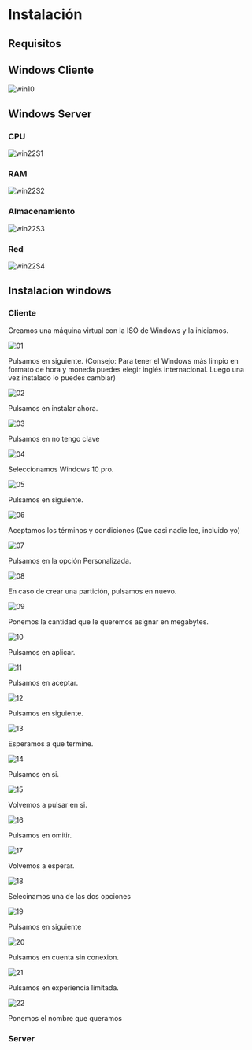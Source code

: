 # Instalación

## Requisitos

## Windows Cliente

![win10](sources/installation/requirements/win10.png)

## Windows Server

### CPU

![win22S1](sources/installation/requirements/win22S.png)

### RAM

![win22S2](sources/installation/requirements/win22S2.png)

### Almacenamiento

![win22S3](sources/installation/requirements/win22S3.png)

### Red

![win22S4](sources/installation/requirements/win22S4.png)

## Instalacion windows 

### Cliente

Creamos una máquina virtual con la ISO de Windows y la iniciamos.

![01](sources/installation/client/1.png)

Pulsamos en siguiente. (Consejo: Para tener el Windows más limpio en formato de hora y moneda puedes elegir inglés internacional. Luego una vez instalado lo puedes cambiar)

![02](sources/installation/client/2.png)

Pulsamos en instalar ahora.

![03](sources/installation/client/3.png)

Pulsamos en no tengo clave

![04](sources/installation/client/4.png)

Seleccionamos Windows 10 pro.

![05](sources/installation/client/5.png)

Pulsamos en siguiente.

![06](sources/installation/client/6.png)

Aceptamos los términos y condiciones (Que casi nadie lee, incluido yo)

![07](sources/installation/client/7.png)

Pulsamos en la opción Personalizada.

![08](sources/installation/client/8.png)

En caso de crear una partición, pulsamos en nuevo.

![09](sources/installation/client/9.png)

Ponemos la cantidad que le queremos asignar en megabytes.

![10](sources/installation/client/10.png)

Pulsamos en aplicar.

![11](sources/installation/client/11.png)

Pulsamos en aceptar.

![12](sources/installation/client/12.png)

Pulsamos en siguiente.

![13](sources/installation/client/13.png)

Esperamos a que termine.

![14](sources/installation/client/14.png)

Pulsamos en si.

![15](sources/installation/client/15.png)

Volvemos a pulsar en si.

![16](sources/installation/client/16.png)

Pulsamos en omitir.

![17](sources/installation/client/17.png)

Volvemos a esperar.

![18](sources/installation/client/18.png)

Selecinamos una de las dos opciones

![19](sources/installation/client/19.png)

Pulsamos en siguiente

![20](sources/installation/client/20.png)

Pulsamos en cuenta sin conexion.

![21](sources/installation/client/21.png)

Pulsamos en experiencia limitada.

![22](sources/installation/client/22.png)

Ponemos el nombre que queramos 

### Server